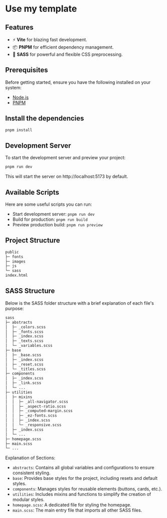 # Use my template

## Features

- ⚡️ **Vite** for blazing fast development.
- 📦 **PNPM** for efficient dependency management.
- 🎨 **SASS** for powerful and flexible CSS preprocessing.

## Prerequisites

Before getting started, ensure you have the following installed on your system:

- [Node.js](https://nodejs.org/en)
- [PNPM](https://pnpm.io/installation)

## Install the dependencies

```bash
pnpm install
```

## Development Server

To start the development server and preview your project:

```bash
pnpm run dev
```

This will start the server on http://localhost:5173 by default.

## Available Scripts

Here are some useful scripts you can run:

- Start development server: `pnpm run dev`
- Build for production: `pnpm run build`
- Preview production build: `pnpm run preview`

## Project Structure

```bash
public
├─ fonts
├─ images
├─ js
└─ sass
index.html
```

## SASS Structure

Below is the SASS folder structure with a brief explanation of each file's purpose:

```bash
sass
├─ abstracts
│  ├─ _colors.scss
│  ├─ _fonts.scss
│  ├─ _index.scss
│  ├─ _texts.scss
│  └─ _variables.scss
├─ base
│  ├─ _base.scss
│  ├─ _index.scss
│  ├─ _reset.scss
│  └─ _titles.scss
├─ components
│  ├─ _index.scss
│  ├─ _link.scss
│  └─ ...
├─ utilities
│  ├─ mixins
│  │  ├─ _all-navigator.scss
│  │  ├─ _aspect-ratio.scss
│  │  ├─ _computed-margin.scss
│  │  ├─ _ez-fonts.scss
│  │  ├─ _index.scss
│  │  └─ _responsive.scss
│  ├─ _index.scss
│  └─ ...
├─ homepage.scss
├─ main.scss
└─ ...
```

Explanation of Sections:

- `abstracts`: Contains all global variables and configurations to ensure consistent styling.
- `base`: Provides base styles for the project, including resets and default styles.
- `components`: Manages styles for reusable elements (buttons, cards, etc.).
- `utilities`: Includes mixins and functions to simplify the creation of modular styles.
- `homepage.scss`: A dedicated file for styling the homepage.
- `main.scss`: The main entry file that imports all other SASS files.
